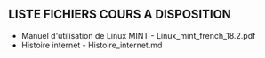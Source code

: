 LISTE FICHIERS COURS A DISPOSITION
-----------------------------------

- Manuel d'utilisation de Linux MINT - Linux_mint_french_18.2.pdf
- Histoire internet - Histoire_internet.md


